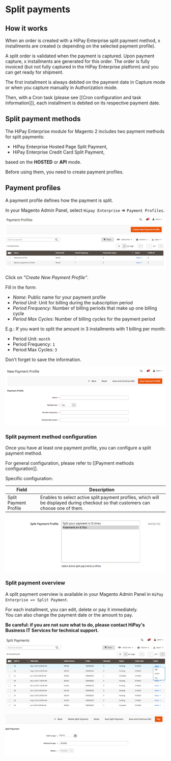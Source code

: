 # Split payments

## How it works

When an order is created with a HiPay Enterprise split payment method, x installments are created (x depending on the selected payment profile).

A split order is validated when the payment is captured.
Upon payment capture, x installments are generated for this order.
The order is fully invoiced (but not fully captured in the HiPay Enterprise platform) and you can get ready for shipment.

The first installment is always debited on the payment date in Capture mode or when you capture manually in Authorization mode.

Then, with a Cron task (please see [[Cron configuration and task information]]), each installment is debited on its respective payment date.

## Split payment methods

The HiPay Enterprise module for Magento 2 includes two payment methods for split payments:

* HiPay Enterprise Hosted Page Split Payment,
* HiPay Enterprise Credit Card Split Payment,

based on the **HOSTED** or **API** mode.  

Before using them, you need to create payment profiles.

## Payment profiles

A payment profile defines how the payment is split.

In your Magento Admin Panel, select `Hipay Enterprise` => `Payment Profiles`.

![legend](images/payment_profiles_list.png)

Click on *"Create New Payment Profile"*.

Fill in the form:

* *Name*: Public name for your payment profile
* *Period Unit*: Unit for billing during the subscription period
* *Period Frequency*: Number of billing periods that make up one billing cycle
* *Period Max Cycles*: Number of billing cycles for the payment period

E.g.: If you want to split the amount in 3 installments with 1 billing per month:
* Period Unit: `month`
* Period Frequency: `1`
* Period Max Cycles: `3`

Don't forget to save the information.

![legend](images/new_payment_profile.png)

### Split payment method configuration

Once you have at least one payment profile, you can configure a split payment method.

For general configuration, please refer to [[Payment methods configuration]].

Specific configuration:

|Field|Description|
|-----|----|
|Split Payment Profile|Enables to select active split payment profiles, which will be displayed during checkout so that customers can choose one of them.|

![legend](images/split_payment_config.png)

### Split payment overview

A split payment overview is available in your Magento Admin Panel in `HiPay Enterprise => Split Payment`.

For each installment, you can edit, delete or pay it immediately.  
You can also change the payment date or the amount to pay.

**Be careful: if you are not sure what to do, please contact HiPay's Business IT Services for technical support.**

![legend](images/split_payment_list.png)

![legend](images/split_payment_edit.png)
